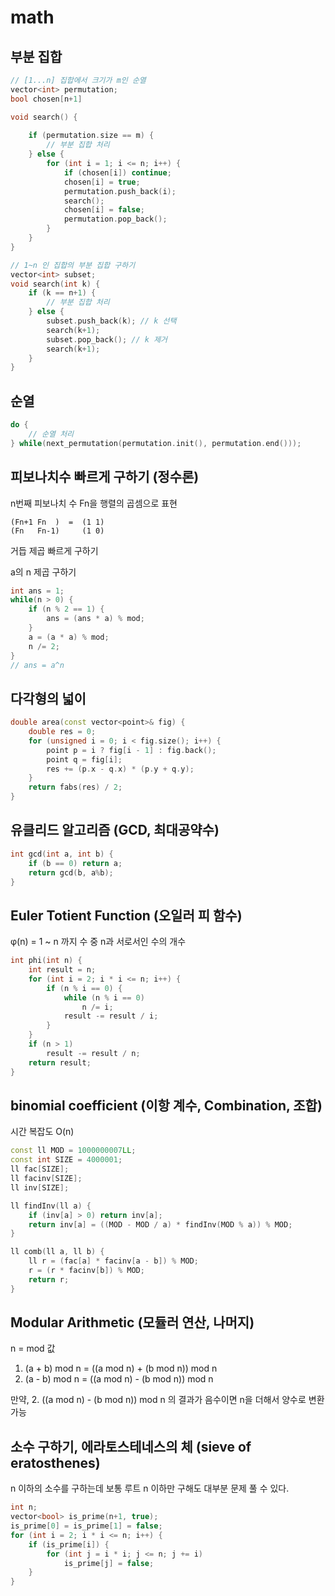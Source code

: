 # math

## 부분 집합

```c++
// [1...n] 집합에서 크기가 m인 순열
vector<int> permutation;
bool chosen[n+1]

void search() {
    
    if (permutation.size == m) {
        // 부분 집합 처리
    } else {
        for (int i = 1; i <= n; i++) {
            if (chosen[i]) continue;
            chosen[i] = true;
            permutation.push_back(i);
            search();
            chosen[i] = false;
            permutation.pop_back();
        }
    }
}
```

```c++
// 1~n 인 집합의 부분 집합 구하기
vector<int> subset;
void search(int k) {
    if (k == n+1) {
        // 부분 집합 처리
    } else {
        subset.push_back(k); // k 선택
        search(k+1);
        subset.pop_back(); // k 제거
        search(k+1);
    }
}
```

## 순열

```c++
do {
    // 순열 처리
} while(next_permutation(permutation.init(), permutation.end()));
```

## 피보나치수 빠르게 구하기 (정수론)

n번째 피보나치 수 Fn을 행렬의 곱셈으로 표현

```                  n
(Fn+1 Fn  )  =  (1 1)
(Fn   Fn-1)     (1 0)
```

거듭 제곱 빠르게 구하기

a의 n 제곱 구하기

```c++
int ans = 1;
while(n > 0) {
    if (n % 2 == 1) {
        ans = (ans * a) % mod;
    }
    a = (a * a) % mod;
    n /= 2;
}
// ans = a^n
```

## 다각형의 넓이

```c++
double area(const vector<point>& fig) {
    double res = 0;
    for (unsigned i = 0; i < fig.size(); i++) {
        point p = i ? fig[i - 1] : fig.back();
        point q = fig[i];
        res += (p.x - q.x) * (p.y + q.y);
    }
    return fabs(res) / 2;
}
```

## 유클리드 알고리즘 (GCD, 최대공약수)

```c++
int gcd(int a, int b) {
    if (b == 0) return a;
    return gcd(b, a%b);
}
```

## Euler Totient Function (오일러 피 함수)

φ(n) = 1 ~ n 까지 수 중 n과 서로서인 수의 개수

```c++
int phi(int n) {
    int result = n;
    for (int i = 2; i * i <= n; i++) {
        if (n % i == 0) {
            while (n % i == 0)
                n /= i;
            result -= result / i;
        }
    }
    if (n > 1)
        result -= result / n;
    return result;
}
```

## binomial coefficient (이항 계수, Combination, 조합)

시간 복잡도 O(n)

```c++
const ll MOD = 1000000007LL;
const int SIZE = 4000001;
ll fac[SIZE];
ll facinv[SIZE];
ll inv[SIZE];

ll findInv(ll a) {
    if (inv[a] > 0) return inv[a];
    return inv[a] = ((MOD - MOD / a) * findInv(MOD % a)) % MOD;
}

ll comb(ll a, ll b) {
    ll r = (fac[a] * facinv[a - b]) % MOD;
    r = (r * facinv[b]) % MOD;
    return r;
}
```

## Modular Arithmetic (모듈러 연산, 나머지)

n = mod 값

1. (a + b) mod n = ((a mod n) + (b mod n)) mod n
2. (a - b) mod n = ((a mod n) - (b mod n)) mod n

만약, 2. ((a mod n) - (b mod n)) mod n 의 결과가 음수이면 n을 더해서 양수로 변환 가능 

## 소수 구하기, 에라토스테네스의 체 (sieve of eratosthenes)

n 이하의 소수를 구하는데 보통 루트 n 이하만 구해도 대부분 문제 풀 수 있다.

```c++
int n;
vector<bool> is_prime(n+1, true);
is_prime[0] = is_prime[1] = false;
for (int i = 2; i * i <= n; i++) {
    if (is_prime[i]) {
        for (int j = i * i; j <= n; j += i)
            is_prime[j] = false;
    }
}
```